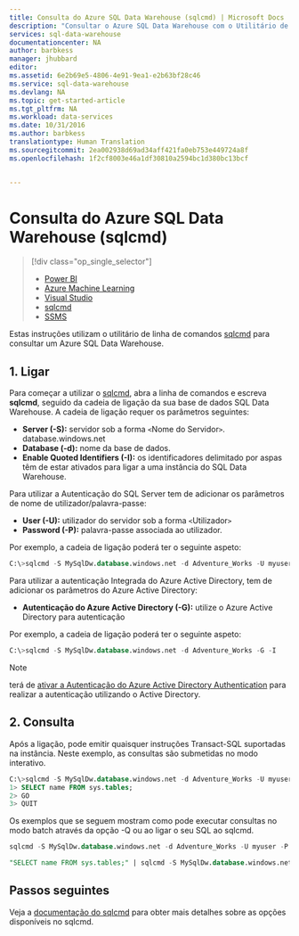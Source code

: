 ```yaml
---
title: Consulta do Azure SQL Data Warehouse (sqlcmd) | Microsoft Docs
description: "Consultar o Azure SQL Data Warehouse com o Utilitário de Linha de Comandos sqlcmd."
services: sql-data-warehouse
documentationcenter: NA
author: barbkess
manager: jhubbard
editor: 
ms.assetid: 6e2b69e5-4806-4e91-9ea1-e2b63bf28c46
ms.service: sql-data-warehouse
ms.devlang: NA
ms.topic: get-started-article
ms.tgt_pltfrm: NA
ms.workload: data-services
ms.date: 10/31/2016
ms.author: barbkess
translationtype: Human Translation
ms.sourcegitcommit: 2ea002938d69ad34aff421fa0eb753e449724a8f
ms.openlocfilehash: 1f2cf8003e46a1df30810a2594bc1d380bc13bcf


---
```

# <a name="query-azure-sql-data-warehouse-sqlcmd"></a>Consulta do Azure SQL Data Warehouse (sqlcmd)
> [!div class="op_single_selector"]
> * [Power BI](sql-data-warehouse-get-started-visualize-with-power-bi.md)
> * [Azure Machine Learning](sql-data-warehouse-get-started-analyze-with-azure-machine-learning.md)
> * [Visual Studio](sql-data-warehouse-query-visual-studio.md)
> * [sqlcmd](sql-data-warehouse-get-started-connect-sqlcmd.md) 
> * [SSMS](sql-data-warehouse-query-ssms.md)
> 
> 

Estas instruções utilizam o utilitário de linha de comandos [sqlcmd][sqlcmd] para consultar um Azure SQL Data Warehouse.  

## <a name="1-connect"></a>1. Ligar
Para começar a utilizar o [sqlcmd][sqlcmd], abra a linha de comandos e escreva **sqlcmd**, seguido da cadeia de ligação da sua base de dados SQL Data Warehouse. A cadeia de ligação requer os parâmetros seguintes:

* **Server (-S):** servidor sob a forma `<`Nome do Servidor`>`. database.windows.net
* **Database (-d):** nome da base de dados.
* **Enable Quoted Identifiers (-I):** os identificadores delimitado por aspas têm de estar ativados para ligar a uma instância do SQL Data Warehouse.

Para utilizar a Autenticação do SQL Server tem de adicionar os parâmetros de nome de utilizador/palavra-passe:

* **User (-U):** utilizador do servidor sob a forma `<`Utilizador`>`
* **Password (-P):** palavra-passe associada ao utilizador.

Por exemplo, a cadeia de ligação poderá ter o seguinte aspeto:

```sql
C:\>sqlcmd -S MySqlDw.database.windows.net -d Adventure_Works -U myuser -P myP@ssword -I
```

Para utilizar a autenticação Integrada do Azure Active Directory, tem de adicionar os parâmetros do Azure Active Directory:

* **Autenticação do Azure Active Directory (-G):** utilize o Azure Active Directory para autenticação

Por exemplo, a cadeia de ligação poderá ter o seguinte aspeto:

```sql
C:\>sqlcmd -S MySqlDw.database.windows.net -d Adventure_Works -G -I
```

> [!NOTE]
> terá de [ativar a Autenticação do Azure Active Directory Authentication](sql-data-warehouse-authentication.md) para realizar a autenticação utilizando o Active Directory.
> 
> 

## <a name="2-query"></a>2. Consulta
Após a ligação, pode emitir quaisquer instruções Transact-SQL suportadas na instância.  Neste exemplo, as consultas são submetidas no modo interativo.

```sql
C:\>sqlcmd -S MySqlDw.database.windows.net -d Adventure_Works -U myuser -P myP@ssword -I
1> SELECT name FROM sys.tables;
2> GO
3> QUIT
```

Os exemplos que se seguem mostram como pode executar consultas no modo batch através da opção -Q ou ao ligar o seu SQL ao sqlcmd.

```sql
sqlcmd -S MySqlDw.database.windows.net -d Adventure_Works -U myuser -P myP@ssword -I -Q "SELECT name FROM sys.tables;"
```

```sql
"SELECT name FROM sys.tables;" | sqlcmd -S MySqlDw.database.windows.net -d Adventure_Works -U myuser -P myP@ssword -I > .\tables.out
```

## <a name="next-steps"></a>Passos seguintes
Veja a [documentação do sqlcmd][sqlcmd] para obter mais detalhes sobre as opções disponíveis no sqlcmd.

<!--Image references-->

<!--Article references-->

<!--MSDN references--> 
[sqlcmd]: https://msdn.microsoft.com/library/ms162773.aspx
[Portal do Azure]: https://portal.azure.com

<!--Other Web references-->



<!--HONumber=Nov16_HO2-->


